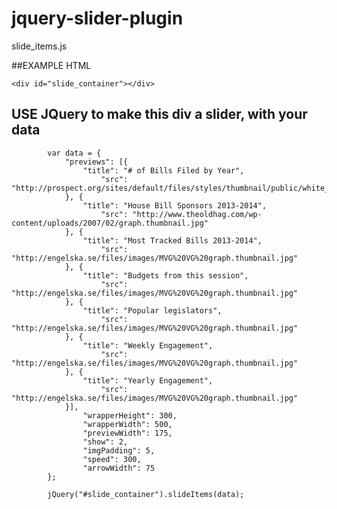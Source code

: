 jquery-slider-plugin
====================

slide_items.js


##EXAMPLE HTML

`<div id="slide_container"></div>`


## USE JQuery to make this div a slider, with your data


            var data = {
                "previews": [{
                    "title": "# of Bills Filed by Year",
                        "src": "http://prospect.org/sites/default/files/styles/thumbnail/public/white_house_job_graph.jpg"
                }, {
                    "title": "House Bill Sponsors 2013-2014",
                        "src": "http://www.theoldhag.com/wp-content/uploads/2007/02/graph.thumbnail.jpg"
                }, {
                    "title": "Most Tracked Bills 2013-2014",
                        "src": "http://engelska.se/files/images/MVG%20VG%20graph.thumbnail.jpg"
                }, {
                    "title": "Budgets from this session",
                        "src": "http://engelska.se/files/images/MVG%20VG%20graph.thumbnail.jpg"
                }, {
                    "title": "Popular legislators",
                        "src": "http://engelska.se/files/images/MVG%20VG%20graph.thumbnail.jpg"
                }, {
                    "title": "Weekly Engagement",
                        "src": "http://engelska.se/files/images/MVG%20VG%20graph.thumbnail.jpg"
                }, {
                    "title": "Yearly Engagement",
                        "src": "http://engelska.se/files/images/MVG%20VG%20graph.thumbnail.jpg"
                }],
                    "wrapperHeight": 300,
                    "wrapperWidth": 500,
                    "previewWidth": 175,
                    "show": 2,
                    "imgPadding": 5,
                    "speed": 300,
                    "arrowWidth": 75
            };

            jQuery("#slide_container").slideItems(data);
